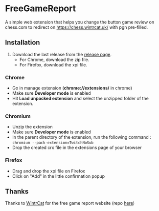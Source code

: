 # FreeGameReport

A simple web extension that helps you change the button game review on chess.com to redirect on https://chess.wintrcat.uk/ with pgn pre-filled.

## Installation

1. Download the last release from the [release page](https://github.com/HForGames/FreeGameReport/releases).
    - For Chrome, download the zip file.
    - For Firefox, download the xpi file.
### Chrome

- Go in manage extension (**chrome://extensions/** in chrome)
- Make sure **Developer mode** is enabled
- Hit **Load unpacked extension** and select the unzipped folder of the extension.

### Chromium

- Unzip the extension
- Make sure **Developer mode** is enabled
- In the parent directory of the extension, run the following command : `chromium --pack-extension=TwitchNoSub`
- Drop the created crx file in the extensions page of your browser

### Firefox

- Drag and drop the xpi file on Firefox
- Click on "Add" in the little confirmation popup

## Thanks

Thanks to [WintrCat](https://github.com/WintrCat) for the free game report website (repo [here](https://github.com/WintrCat/freechess))




